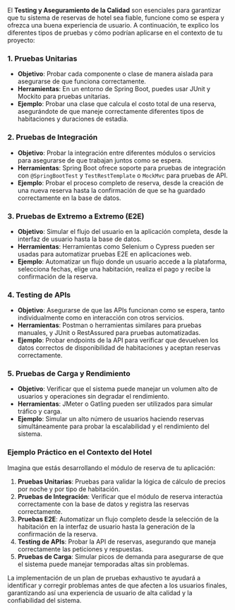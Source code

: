 El **Testing y Aseguramiento de la Calidad** son esenciales para garantizar que tu sistema de reservas de hotel sea fiable, funcione como se espera y ofrezca una buena experiencia de usuario. A continuación, te explico los diferentes tipos de pruebas y cómo podrían aplicarse en el contexto de tu proyecto:

### 1. Pruebas Unitarias
- **Objetivo**: Probar cada componente o clase de manera aislada para asegurarse de que funciona correctamente.
- **Herramientas**: En un entorno de Spring Boot, puedes usar JUnit y Mockito para pruebas unitarias.
- **Ejemplo**: Probar una clase que calcula el costo total de una reserva, asegurándote de que maneje correctamente diferentes tipos de habitaciones y duraciones de estadía.

### 2. Pruebas de Integración
- **Objetivo**: Probar la integración entre diferentes módulos o servicios para asegurarse de que trabajan juntos como se espera.
- **Herramientas**: Spring Boot ofrece soporte para pruebas de integración con `@SpringBootTest` y `TestRestTemplate` o `MockMvc` para pruebas de API.
- **Ejemplo**: Probar el proceso completo de reserva, desde la creación de una nueva reserva hasta la confirmación de que se ha guardado correctamente en la base de datos.

### 3. Pruebas de Extremo a Extremo (E2E)
- **Objetivo**: Simular el flujo del usuario en la aplicación completa, desde la interfaz de usuario hasta la base de datos.
- **Herramientas**: Herramientas como Selenium o Cypress pueden ser usadas para automatizar pruebas E2E en aplicaciones web.
- **Ejemplo**: Automatizar un flujo donde un usuario accede a la plataforma, selecciona fechas, elige una habitación, realiza el pago y recibe la confirmación de la reserva.

### 4. Testing de APIs
- **Objetivo**: Asegurarse de que las APIs funcionan como se espera, tanto individualmente como en interacción con otros servicios.
- **Herramientas**: Postman o herramientas similares para pruebas manuales, y JUnit o RestAssured para pruebas automatizadas.
- **Ejemplo**: Probar endpoints de la API para verificar que devuelven los datos correctos de disponibilidad de habitaciones y aceptan reservas correctamente.

### 5. Pruebas de Carga y Rendimiento
- **Objetivo**: Verificar que el sistema puede manejar un volumen alto de usuarios y operaciones sin degradar el rendimiento.
- **Herramientas**: JMeter o Gatling pueden ser utilizados para simular tráfico y carga.
- **Ejemplo**: Simular un alto número de usuarios haciendo reservas simultáneamente para probar la escalabilidad y el rendimiento del sistema.

### Ejemplo Práctico en el Contexto del Hotel
Imagina que estás desarrollando el módulo de reserva de tu aplicación:

1. **Pruebas Unitarias**: Pruebas para validar la lógica de cálculo de precios por noche y por tipo de habitación.
2. **Pruebas de Integración**: Verificar que el módulo de reserva interactúa correctamente con la base de datos y registra las reservas correctamente.
3. **Pruebas E2E**: Automatizar un flujo completo desde la selección de la habitación en la interfaz de usuario hasta la generación de la confirmación de la reserva.
4. **Testing de APIs**: Probar la API de reservas, asegurando que maneja correctamente las peticiones y respuestas.
5. **Pruebas de Carga**: Simular picos de demanda para asegurarse de que el sistema puede manejar temporadas altas sin problemas.

La implementación de un plan de pruebas exhaustivo te ayudará a identificar y corregir problemas antes de que afecten a los usuarios finales, garantizando así una experiencia de usuario de alta calidad y la confiabilidad del sistema.